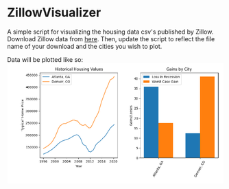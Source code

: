 # ZillowVisualizer
A simple script for visualizing the housing data csv's published by Zillow.
Download Zillow data from [here](https://www.zillow.com/research/data/).
Then, update the script to reflect the file name of your download and the cities you wish to plot.

Data will be plotted like so:
![](github_sample.png)